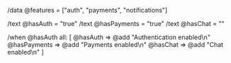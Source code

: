 /data @features = ["auth", "payments", "notifications"]

/text @hasAuth = "true"
/text @hasPayments = "true"
/text @hasChat = ""

/when @hasAuth all: [
  @hasAuth => @add "Authentication enabled\n"
  @hasPayments => @add "Payments enabled\n"
  @hasChat => @add "Chat enabled\n"
]